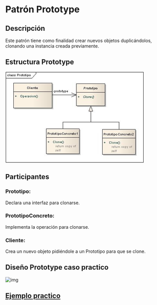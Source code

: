 # Patrón Prototype

## Descripción

Este patrón tiene como finalidad crear nuevos objetos duplicándolos, clonando una instancia creada previamente.

## Estructura Prototype
![img](https://github.com/DanZaky/PatronesDocumentacion/blob/master/CatalogoPatrones/img/PAtronPrototipo.jpg)

## Participantes
   ### Prototipo: 
   Declara una interfaz para clonarse.
   ### PrototipoConcreto: 
   Implementa la operación para clonarse.
   ### Cliente: 
   Crea un nuevo objeto pidiéndole a un Prototipo para que se clone.

## Diseño Prototype caso practico

![img](https://github.com/DanZaky/PatronesDocumentacion/blob/master/CatalogoPatrones/img/Dise%C3%B1oPrototype.png)

## [Ejemplo practico](https://github.com/DanZaky/PatronesDocumentacion/tree/master/CatalogoPatrones/src/patronprototype)
